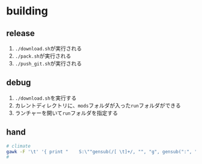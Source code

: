 # building
## release
1. `./download.sh`が実行される
2. `./pack.sh`が実行される
3. `./push_git.sh`が実行される

## debug
1. `./download.sh`を実行する
2. カレントディレクトリに、`mods`フォルダが入った`run`フォルダができる
3. ランチャーを開いて`run`フォルダを指定する

## hand
```sh
# climate
gawk -F '\t' '{ print "    S:\""gensub(/[ \t]+/, "", "g", gensub(":", "_", "1", $3))" climate" "\"="gensub(" ", "", "g", $6) }' < ./run/config/tellme/biomes_2022-05-04_20.45.54.txt
#
```